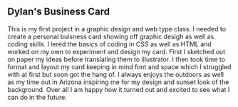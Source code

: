 ## Dylan's Business Card

This is my first project in a graphic design and web type class. I needed to create a personal buisness card showing off graphic desigh as well as coding skills. I lered the basics of coding in CSS as well as HTML and worked on my own to experiment and design my card. First I sketched out on paper my ideas before translating them to illustrator. I then took time to format and layout my card keeping in mind font and space which I struggled with at first but soon got the hang of. I always enjoys the outdoors as well as my time out in Arizona inspiring me for my design and sunset look of the background. Over all I am happy how it turned out and excited to see what I can do in the future.
